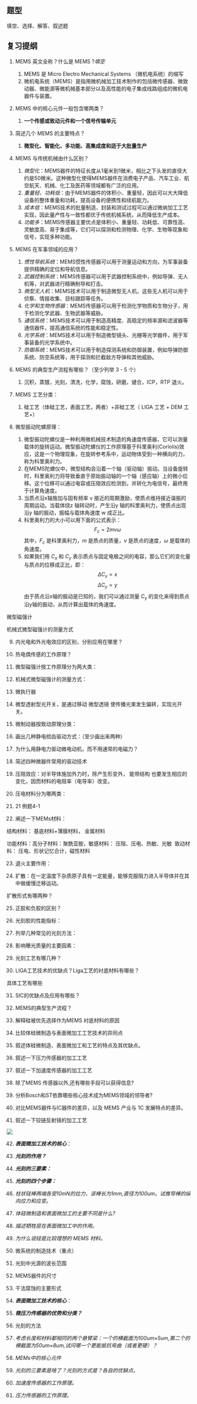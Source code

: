 ## 题型
填空、选择、解答、叙述题
## 复习提纲
1. MEMS 英文全称？什么是 MEMS ?_填空_
	1. MEMS 是 Micro Electro Mechanical Systems （微机电系统）的缩写
	2. 微机电系统（MEMS）是指用微机械加工技术制作的包括微传感器、微致动器、微能源等微机械基本部分以及高性能的电子集成线路组成的微机电器件与装置。

3. MEMS 中的核心元件一般包含哪两类？
	1. **一个传感或致动元件和一个信号传输单元**

5. 简述几个 MEMS 的主要特点？
	1. **微型化、智能化、多功能、高集成度和适于大批量生产**

7. MEMS 与传统机械由什么区别？
	1. *微型化*：MEMS器件的特征长度从1毫米到1微米，相比之下头发的直径大约是50微米。这种微型化使得MEMS器件在消费电子产品、汽车工业、航空航天、机械、化工及医药等领域都有广泛的应用。
	2. *重量轻、功耗低*：由于MEMS器件的体积小、重量轻，因此可以大大降低设备的整体重量和功耗，提高设备的便携性和续航能力。
	3. *成本低*：MEMS技术的批量制造、封装和测试过程可以通过微纳加工工艺实现，因此量产性与一致性都优于传统机械系统，从而降低生产成本。
	4. *功能多*：MEMS传感器主要优点是体积小、重量轻、功耗低、可靠性高、灵敏度高、易于集成等，它们可以探测和检测物理、化学、生物等现象和信号，实现多种功能。

8. MEMS 在军事领域的应用？
	1. *惯性导航系统*：MEMS惯性传感器可以用于测量运动和方向，为军事装备提供精确的定位和导航信息。
	2. *武器控制系统*：MEMS传感器可以用于武器控制系统中，例如导弹、无人机等，对武器进行精确制导和打击。
	3. *微型无人机*：MEMS技术可以用于制造微型无人机，这些无人机可以用于侦察、情报收集、目标跟踪等任务。
	4. *化学和生物传感器*：MEMS传感器可以用于检测化学物质和生物分子，用于检测化学武器、生物武器等威胁。
	5. *通信系统*：MEMS技术可以用于制造高精度、高稳定的频率源和滤波器等通信器件，提高通信系统的性能和稳定性。
	6. *光学系统*：MEMS技术可以用于制造微型镜头、光栅等光学器件，用于军事装备的光学系统中。
	7. *防御系统*：MEMS技术可以用于制造探测系统和防御装置，例如导弹防御系统、防空系统等，用于探测和拦截敌方导弹和其他威胁。

1. MEMS 的典型生产流程有哪些？（至少列举 3 - 5 个）
	1. 沉积，蒸镀，光刻，清洗，化学，腐蚀，研磨，键合，ICP，RTP 退火。

2. MEMS 工艺分类：
	1. 硅工艺（体硅工艺，表面工艺，两者）+非硅工艺（ LIGA 工艺 + DEM 工艺+）

3. 微型振动陀螺原理：
	1. 微型振动陀螺仪是一种利用微机械技术制造的角速度传感器，它可以测量载体的旋转运动。微型振动陀螺仪的工作原理基于科里奥利(Coriolis)效应，这是一个物理现象，在旋转参考系中，运动物体受到一种横向的力，称为科里奥利力。
	2. 在MEMS陀螺仪中，微型结构会沿着一个轴（驱动轴）振动。当设备旋转时，科里奥利力将导致垂直于原始振动轴的一个轴（感应轴）上的微小位移。这个位移可以通过电容或压阻效应检测到，并转化为电信号，最终用于计算角速度。
	3. 当质点沿x轴施加与固有频率 v 接近的周期激励，使质点维持接近谐振的周期运动。当载体绕z 轴转动时，产生沿y 轴的科里奥利力，使质点出现沿y 轴的振动，振幅与载体角速度 w 成正比。
	4. 科里奥利力的大小可以用下面的公式表示：$$F_c = 2mv\omega$$其中，$F_c$ 是科里奥利力，$m$ 是质点的质量，$v$ 是质点的速度，$\omega$ 是载体的角速度。
	5. 如果我们用 $C_x$ 和 $C_y$ 表示质点与固定电极之间的电容，那么它们的变化量与质点的位移成正比，即：$$\Delta C_x \propto x$$$$\Delta C_y \propto y$$由于质点沿x轴的振动是已知的，我们可以通过测量 $C_y$ 的变化来得到质点沿y轴的振动，从而计算出载体的角速度。

微型磁强计

机械式微型磁强计的测量方式

9. 内光电和外光电效应的区别，分别应用在哪里？

10. 热电偶传感的工作原理？

11. 微型磁强计按工作原理分为两大类：

12. 机械式微型磁强计的测量方式：

13. 微执行器

14. 微型透射型光开关，是通过移动 微型透镜 使传播光束发生偏转，实现光开关。

15. 微制动器按致动原理分类：

16. 画出几种静电梳齿驱动方式：（至少画出来两种）

17. 为什么用静电力驱动微电动机，而不用通常的电磁力？

18. 简述四种微器件常用的驱动技术

19. 压阻效应：对半导体施加外力时，除产生形变外， 能带结构 也要发生相应的变化，因而材料的电阻率（电导率）改变。

20. 压电材料分为哪两类：

21. 21 例题4-1

22. 阐述一下MEMs材料：

结构材料： 基底材料+薄膜材料， 金属材料

功能材料：高分子材料：聚酰亚胺，敏感材料： 压阻、压电、热敏、光敏  致动材料： 压电、形状记忆合计，磁性材料

23. 退火主要作用：

24. 扩散：在一定温度下杂质原子具有一定能量，能够克服阻力进入半导体并在其中做缓慢迁移运动。

扩散形式有哪两种？

25. 正胶和负胶的区别？

26. 光刻胶的性能指标：

27. 列举几种常见的光刻方法：

28. 影响曝光质量的主要因素：

29. 光刻工艺有哪几种？

30. LIGA工艺技术的优缺点？Liga工艺的衬底材料有哪些？

具体工艺有哪些

31. SIC的优缺点及应用有哪些？

32. MEMS的典型生产流程？

33. 解释硅被优先选择作为MEMS 衬底材料的原因

34. 比较体硅微制造与表面微加工工艺技术的异同点

35. 叙述体硅微制造、表面微加工和工艺的特点及其优缺点。

36. 叙述一下压力传感器的加工工艺

37. 叙述一下加速度传感器的加工工艺

38. 除了MEMS 传感器以外,还有哪些手段可以获得信息?

39. 分析Bosch和ST依靠哪些核心技术成为MEMS领域的领导者?

40. 对比MEMS器件与IC器件的差异，以及 MEMS 产业与 1C 发展特点的差异。

41. 叙述一下铰链反射镜的加工工艺

![](file:///C:/Users/htawsl/AppData/Local/Temp/msohtmlclip1/01/clip_image002.png)

42. **_表面微加工技术的核心_**：

43. **_光刻的作用？_**

44. **_光刻的三要素：_**

45. **_光刻的四个步骤：_**

46. _柱状硅棒两端各受10mN的拉力，该棒长为1mm,直径为100um。试推导棒的纵向应力和应变。_

47. _体硅微制造和表面微加工的主要不同是什么?_

48. _描述牺牲层在表面微加工中的作用。_

49. _为什么说硅是比较理想的 MEMS 材料。_

50. 微系统的制造技术（重点）

51. 光刻中光源的波长范围

52. MEMS器件的尺寸

53. 干法腐蚀的主要形式

54. **_表面微加工技术的核心_**：

55. **_微压力传感器的优势和分类？_**

56. 光刻的方法

57. _考虑长度和材料都相同的两个悬臂梁：一个的横截面为100um×5um,第二个的横截面为50um×8um,试问哪一个更能抵抗弯曲（或者更硬）？_

58. _MEMs中的核心元件_

59. _光刻的三要素是啥了？光刻的方式是？各自的优缺点。_

60. _加速度传感器的工作原理。_

61. _压力传感器的工作原理。_